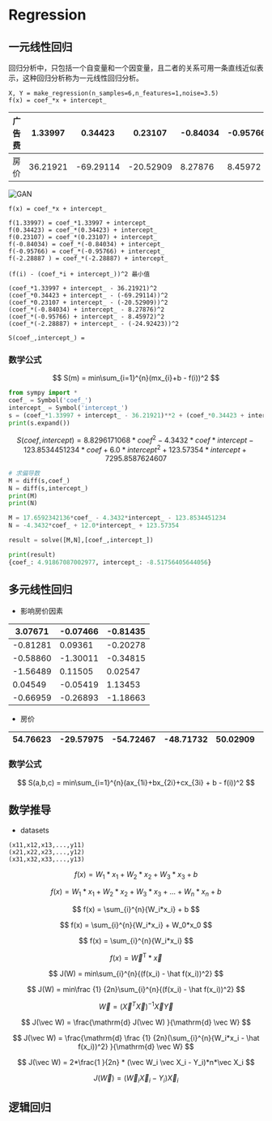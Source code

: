 # Regression


## 一元线性回归

回归分析中，只包括一个自变量和一个因变量，且二者的关系可用一条直线近似表示，这种回归分析称为一元线性回归分析。

<DocsAD/>

```
X, Y = make_regression(n_samples=6,n_features=1,noise=3.5)
f(x) = coef_*x + intercept_
```

| 广告费 | 1.33997  | 0.34423   | 0.23107   | -0.84034 | -0.95766 | -2.28887  |
|-----|----------|-----------|-----------|----------|----------|-----------|
| 房价  | 36.21921 | -69.29114 | -20.52909 | 8.27876  | 8.45972  | -24.92423 |

![GAN](/imgs/ai/regression/1_samples.png)

```
f(x) = coef_*x + intercept_

f(1.33997) = coef_*1.33997 + intercept_
f(0.34423) = coef_*(0.34423) + intercept_
f(0.23107) = coef_*(0.23107) + intercept_
f(-0.84034) = coef_*(-0.84034) + intercept_
f(-0.95766) = coef_*(-0.95766) + intercept_
f(-2.28887 ) = coef_*(-2.28887) + intercept_

(f(i) - (coef_*i + intercept_))^2 最小值

(coef_*1.33997 + intercept_ - 36.21921)^2
(coef_*0.34423 + intercept_ - (-69.29114))^2
(coef_*0.23107 + intercept_ - (-20.52909))^2
(coef_*(-0.84034) + intercept_ - 8.27876)^2
(coef_*(-0.95766) + intercept_ - 8.45972)^2
(coef_*(-2.28887) + intercept_ - (-24.92423))^2

S(coef_,intercept_) = 
```

### 数学公式

$$
S(m) = min\sum_{i=1}^{n}(mx_{i}+b - f(i))^2
$$


```python
from sympy import *
coef_ = Symbol('coef_')
intercept_ = Symbol('intercept_')
s = (coef_*1.33997 + intercept_ - 36.21921)**2 + (coef_*0.34423 + intercept_ - (-69.29114))**2 + (coef_*0.23107 + intercept_ - (-20.52909))**2 + (coef_*(-0.84034) + intercept_ - 8.27876)**2 + (coef_*(-0.95766) + intercept_ - 8.45972)**2 + (coef_*(-2.28887) + intercept_ - (-24.92423))**2
print(s.expand())
```

$$
S(coef,intercept) = 8.8296171068*coef^2 - 4.3432*coef*intercept - 123.8534451234*coef + 6.0*intercept^2 + 123.57354*intercept + 7295.8587624607
$$


```python
# 求偏导数
M = diff(s,coef_)
N = diff(s,intercept_)
print(M)
print(N)

M = 17.6592342136*coef_ - 4.3432*intercept_ - 123.8534451234
N = -4.3432*coef_ + 12.0*intercept_ + 123.57354
```

```python
result = solve([M,N],[coef_,intercept_])

print(result)
{coef_: 4.91867087002977, intercept_: -8.51756405644056}
```

## 多元线性回归

* 影响房价因素

| 3.07671  | -0.07466 | -0.81435 |
|----------|----------|----------|
| -0.81281 | 0.09361  | -0.20278 |
| -0.58860 | -1.30011 | -0.34815 |
| -1.56489 | 0.11505  | 0.02547  |
| 0.04549  | -0.05419 | 1.13453  |
| -0.66959 | -0.26893 | -1.18663 |

* 房价

| 54.76623 | -29.57975 | -54.72467 | -48.71732 | 50.02909 | -85.62378 |
|----------|-----------|-----------|-----------|----------|-----------|

### 数学公式

$$
S(a,b,c) = min\sum_{i=1}^{n}(ax_{1i}+bx_{2i}+cx_{3i} + b - f(i))^2
$$


## 数学推导

* datasets

```
(x11,x12,x13,...,y11)
(x21,x22,x23,...,y12)
(x31,x32,x33,...,y13)
```

$$
f(x) = W_1*x_1 + W_2*x_2 + W_3*x_3 + b
$$

$$
f(x) = W_1*x_1 + W_2*x_2 + W_3*x_3 + ... + W_n*x_n + b
$$

$$
f(x) = \sum_{i}^{n}{W_i*x_i} + b
$$

$$
f(x) = \sum_{i}^{n}{W_i*x_i} + W_0*x_0
$$

$$
f(x) = \sum_{i}^{n}{W_i*x_i}
$$

$$
f(x) = \vec W^\mathrm{T} * \vec x
$$

$$
J(W) = min\sum_{i}^{n}{(f(x_i) - \hat f(x_i))^2}
$$

$$
J(W) = min\frac {1} {2n}\sum_{i}^{n}{(f(x_i) - \hat f(x_i))^2}
$$

$$
\vec {W} = (\vec X^{T}\vec X)^{-1}\vec X\vec Y
$$


$$
J(\vec W) = \frac{\mathrm{d} J(\vec W) }{\mathrm{d} \vec W} 
$$

$$
J(\vec W) = \frac{\mathrm{d} \frac {1} {2n}(\sum_{i}^{n}{W_i*x_i - \hat f(x_i))^2} }{\mathrm{d} \vec W} 
$$

$$
J(\vec W) = 2*\frac{1 }{2n} * (\vec W_i \vec X_i - Y_i)*n*\vec X_i
$$

$$
J(\vec W) = (\vec W_i \vec X_i - Y_i)\vec X_i
$$


## 逻辑回归